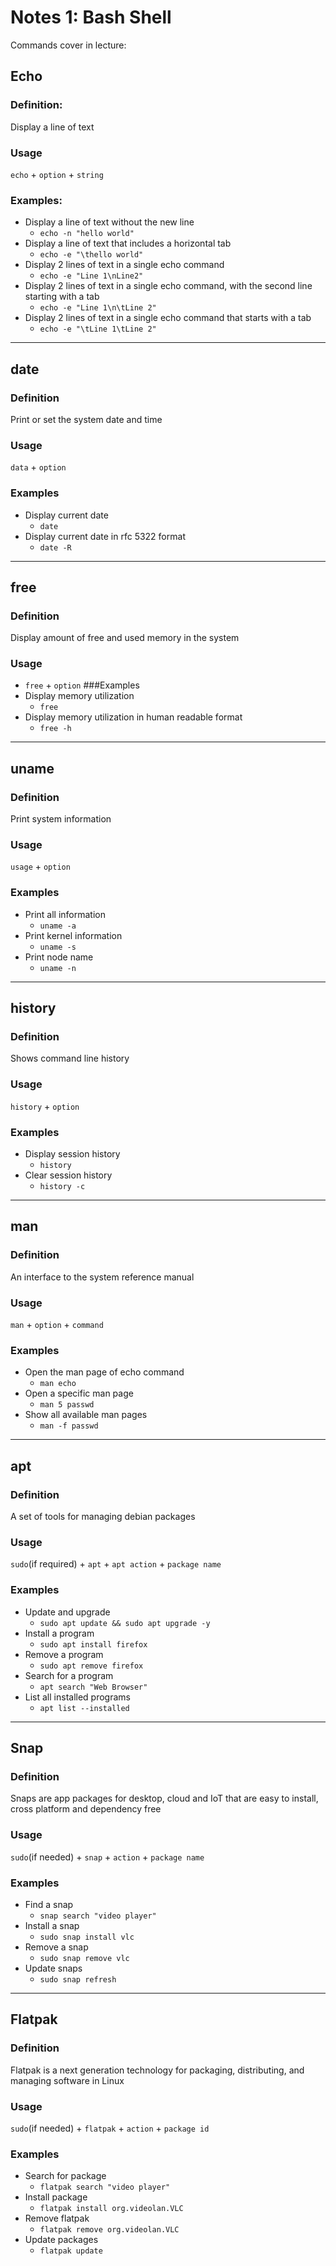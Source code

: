 # Notes 1: Bash Shell

Commands cover in lecture:

## Echo
### Definition:
Display a line of text
### Usage
`echo` + `option` + `string`
### Examples:
* Display a line of text without the new line
  * `echo -n "hello world"`
* Display a line of text that includes a horizontal tab
  * `echo -e "\thello world"`
* Display 2 lines of text in a single echo command
  * `echo -e "Line 1\nLine2"`
* Display 2 lines of text in a single echo command, with the second line starting with a tab
  * `echo -e "Line 1\n\tLine 2"`
* Display 2 lines of text in a single echo command that starts with a tab
  * `echo -e "\tLine 1\tLine 2"`

<hr>

## date
### Definition
Print or set the system date and time
### Usage
`data` + `option`
### Examples
* Display current date
  * `date`
* Display current date in rfc 5322 format
  * `date -R`

<hr>

## free
### Definition
Display amount of free and used memory in the system
### Usage
* `free` + `option`
###Examples
* Display memory utilization
  * `free`
* Display memory utilization in human readable format
  * `free -h`

<hr>

## uname
### Definition
Print system information
### Usage
`usage` + `option`
### Examples
* Print all information
  * `uname -a`
* Print kernel information
  * `uname -s`
* Print node name
  * `uname -n`

<hr>

## history
### Definition
Shows command line history
### Usage
`history` + `option`
### Examples
* Display session history
  * `history`
* Clear session history
  * `history -c`

<hr>

## man
### Definition
An interface to the system reference manual
### Usage
`man` + `option` + `command`
### Examples
* Open the man page of echo command
  * `man echo`
* Open a specific man page
  * `man 5 passwd`
* Show all available man pages
  * `man -f passwd`

<hr>

## apt
### Definition
A set of tools for managing debian packages
### Usage
`sudo`(if required) + `apt` + `apt action` + `package name`
### Examples
* Update and upgrade
  * `sudo apt update && sudo apt upgrade -y`
* Install a program
  * `sudo apt install firefox`
* Remove a program
  * `sudo apt remove firefox`
* Search for a program
  * `apt search "Web Browser"`
* List all installed programs
  * `apt list --installed`

<hr>

## Snap
### Definition
Snaps are app packages for desktop, cloud and IoT that are easy to install, cross platform and dependency free
### Usage
`sudo`(if needed) + `snap` + `action` + `package name`
### Examples
* Find a snap
  * `snap search "video player"`
* Install a snap
  * `sudo snap install vlc`
* Remove a snap
  * `sudo snap remove vlc`
* Update snaps
  * `sudo snap refresh`

<hr>

## Flatpak
### Definition
Flatpak is a next generation technology for packaging, distributing, and managing software in Linux
### Usage
`sudo`(if needed) + `flatpak` + `action` + `package id`
### Examples
* Search for package
  * `flatpak search "video player"`
* Install package
  * `flatpak install org.videolan.VLC`
* Remove flatpak
  * `flatpak remove org.videolan.VLC`
* Update packages
  * `flatpak update`